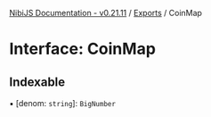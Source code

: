 [NibiJS Documentation - v0.21.11](../intro.md) / [Exports](../modules.md) / CoinMap

# Interface: CoinMap

## Indexable

▪ [denom: `string`]: `BigNumber`
